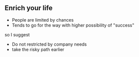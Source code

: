 Enrich your life
---------

* People are limited by chances
* Tends to go for the way with higher possibility of "success"

so I suggest

* Do not restricted by company needs
* take the risky path earlier